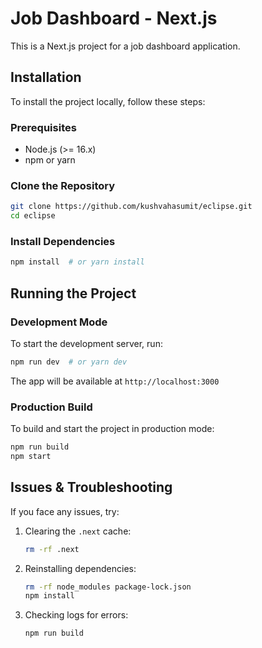 # Job Dashboard - Next.js

This is a Next.js project for a job dashboard application.

## Installation

To install the project locally, follow these steps:

### Prerequisites
- Node.js (>= 16.x)
- npm or yarn

### Clone the Repository
```sh
git clone https://github.com/kushvahasumit/eclipse.git
cd eclipse
```

### Install Dependencies
```sh
npm install  # or yarn install
```

## Running the Project

### Development Mode
To start the development server, run:
```sh
npm run dev  # or yarn dev
```
The app will be available at `http://localhost:3000`

### Production Build
To build and start the project in production mode:
```sh
npm run build
npm start
```

## Issues & Troubleshooting
If you face any issues, try:
1. Clearing the `.next` cache:
   ```sh
   rm -rf .next
   ```
2. Reinstalling dependencies:
   ```sh
   rm -rf node_modules package-lock.json
   npm install
   ```
3. Checking logs for errors:
   ```sh
   npm run build
   ```
